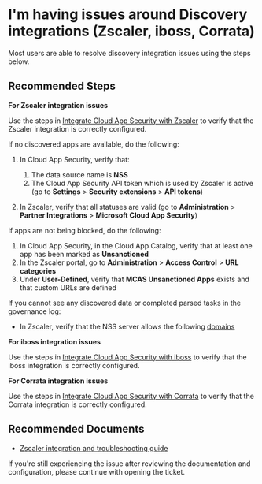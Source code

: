 <properties
  pageTitle="I'm having issues around Discovery integrations (Zscaler, iboss, Corrata)"
  description="I'm having issues around Discovery integrations (Zscaler, iboss, Corrata)"
  infoBubbleText=""
  service="microsoft.Cloud App Security"
  resource=""
  authors="shsagir"
  ms.author="shsagir"
  displayOrder=""
  articleId="mcas-discovery-integration"
  diagnosticScenario=""
  selfHelpType="generic"
  supportTopicIds="32729007"
  resourceTags=""
  productPesIds="16031"
 ownershipId="CloudAppSecurity_Discovery"
  cloudEnvironments="public, fairfax, usnat, ussec"
/>

# I'm having issues around Discovery integrations (Zscaler, iboss, Corrata)

Most users are able to resolve discovery integration issues using the steps below.

## **Recommended Steps**

**For Zscaler integration issues**

Use the steps in [Integrate Cloud App Security with Zscaler](https://docs.microsoft.com/cloud-app-security/zscaler-integration) to verify that the Zscaler integration is correctly configured.

If no discovered apps are available, do the following:

1. In Cloud App Security, verify that:

    1. The data source name is **NSS**
    1. The Cloud App Security API token which is used by Zscaler is active (go to **Settings** > **Security extensions** > **API tokens**)

1. In Zscaler, verify that all statuses are valid (go to **Administration** > **Partner Integrations** > **Microsoft Cloud App Security**)

If apps are not being blocked, do the following:

1. In Cloud App Security, in the Cloud App Catalog, verify that at least one app has been marked as **Unsanctioned**
1. In the Zscaler portal, go to **Administration** > **Access Control** > **URL categories**
1. Under **User-Defined**, verify that **MCAS Unsanctioned Apps** exists and that custom URLs are defined

If you cannot see any discovered data or completed parsed tasks in the governance log:

- In Zscaler, verify that the NSS server allows the following [domains](https://docs.microsoft.com/cloud-app-security/network-requirements#log-collector)

**For iboss integration issues**

Use the steps in [Integrate Cloud App Security with iboss](https://docs.microsoft.com/cloud-app-security/iboss-integration) to verify that the iboss integration is correctly configured.

**For Corrata integration issues**

Use the steps in [Integrate Cloud App Security with Corrata](https://docs.microsoft.com/cloud-app-security/corrata-integration) to verify that the Corrata integration is correctly configured.

## **Recommended Documents**

- [Zscaler integration and troubleshooting guide](https://help.zscaler.com/zia/configuring-mcas-integration)

If you're still experiencing the issue after reviewing the documentation and configuration, please continue with opening the ticket.
